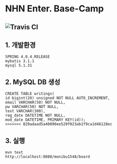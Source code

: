 # NHN Enter. Base-Camp
![Travis CI](https://travis-ci.org/monibu1548/Base-Camp.svg?branch=develop)
---

## 1. 개발환경
```
SPRING 4.0.4.RELEASE
mybatis 3.1.1
mysql 5.1.31

```


## 2. MySQL DB 생성

```
CREATE TABLE writings(
id bigint(20) unsigned NOT NULL AUTO_INCREMENT,
email VARCHAR(50) NOT NULL,
pw VARCHAR(50) NOT NULL,
text VARCHAR(300),
reg_date DATETIME NOT NULL,
mod_date DATETIME, PRIMARY KEY(id));
>>>>>>> 829adaad5a40890ee529f023ab1f9ca1d46128ec
```

## 3. 실행

```
mvn text
http://localhost:8080/monibu1548/board
```
